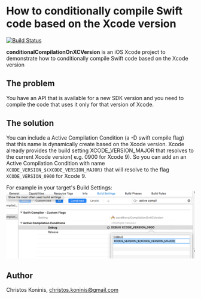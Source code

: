 # How to conditionally compile Swift code based on the Xcode version

[![Build Status](https://travis-ci.org/csknns/conditionalCompilationOnXCVersion.svg?branch=master)](https://travis-ci.org/csknns/conditionalCompilationOnXCVersion)

**conditionalCompilationOnXCVersion** is an iOS Xcode project to demonstrate how to conditionally compile Swift code based on the Xcode version

## The problem

You have an API that is available for a new SDK version and you need to compile the code that uses it only for that version of Xcode.

## The solution

You can include a Active Compilation Condition (a -D swift compile flag) that this name is dynamically create based on the Xcode version. Xcode already provides the  build setting XCODE_VERSION_MAJOR that resolves to the current Xcode version( e.g. 0900 for Xcode 9).
So you can add an an Active Compilation Condition with name ```XCODE_VERSION_$(XCODE_VERSION_MAJOR)``` that will resolve to the flag ```XCODE_VERSION_0900``` for Xcode 9.

For example in your target's Build Settings: 
![](Documentation/xcode_build_settings.png)



## Author

Christos Koninis, christos.koninis@gmail.com
